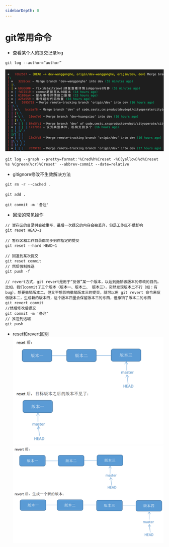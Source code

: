 ```yaml
---
sidebarDepth: 0
---
```


# git常用命令

- 查看某个人的提交记录log
```
git log --author=“author”
```
![特殊格式显示log](./images/git-author.png)
```
git log --graph --pretty=format:'%Cred%h%Creset -%C(yellow)%d%Creset %s %Cgreen(%cr)%Creset' --abbrev-commit --date=relative
```
- gitignore修改不生效解决方法
```
git rm -r --cached .
 
git add .
 
git commit -m '备注'
```

- 回滚的常见操作
```
// 暂存区的目录树会被重写，最后一次提交的内容会被丢弃，但是工作区不受影响
git reset HEAD~1

// 暂存区和工作目录都同步到你指定的提交
git reset --hard HEAD~1

// 回退到某次提交
git reset commit
// 然后强制推送
git push -f

// revert方式，git revert是用于“反做”某一个版本，以达到撤销该版本的修改的目的。比如，我们commit了三个版本（版本一、版本二、 版本三），突然发现版本二不行（如：有bug），想要撤销版本二，但又不想影响撤销版本三的提交，就可以用 git revert 命令来反做版本二，生成新的版本四，这个版本四里会保留版本三的东西，但撤销了版本二的东西
git revert commit 
//然后修改后提交
git commit -m '备注'
// 推送到远端
git push
```
- reset和revert区别
![reset](./images/reset.png)
![revert](./images/revert.png)
